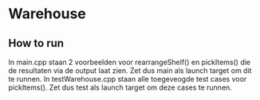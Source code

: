 # Warehouse


## How to run
In main.cpp staan 2 voorbeelden voor rearrangeShelf() en pickItems() die de resultaten via de output laat zien. Zet dus main als launch target om dit te runnen.
In testWarehouse.cpp staan alle toegeveogde test cases voor pickItems(). Zet dus test als launch target om deze cases te runnen.
